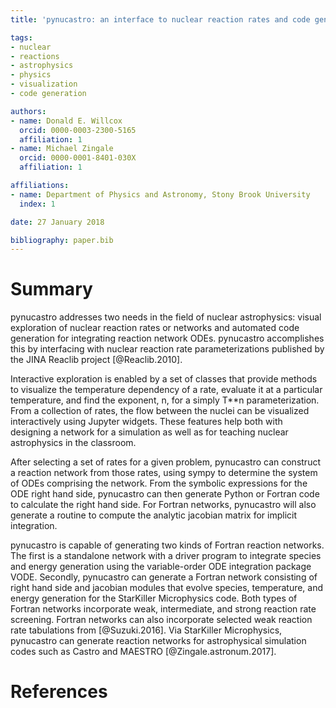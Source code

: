 ```yaml
---
title: 'pynucastro: an interface to nuclear reaction rates and code generator for reaction network equations'

tags:
- nuclear
- reactions
- astrophysics
- physics
- visualization
- code generation

authors:
- name: Donald E. Willcox
  orcid: 0000-0003-2300-5165
  affiliation: 1
- name: Michael Zingale
  orcid: 0000-0001-8401-030X
  affiliation: 1

affiliations:
- name: Department of Physics and Astronomy, Stony Brook University
  index: 1

date: 27 January 2018

bibliography: paper.bib
---
```


# Summary

pynucastro addresses two needs in the field of nuclear astrophysics:
visual exploration of nuclear reaction rates or networks and automated
code generation for integrating reaction network ODEs. pynucastro
accomplishes this by interfacing with nuclear reaction rate
parameterizations published by the JINA Reaclib project
[@Reaclib.2010].

Interactive exploration is enabled by a set of classes that provide
methods to visualize the temperature dependency of a rate, evaluate it
at a particular temperature, and find the exponent, n, for a simply
T**n parameterization.  From a collection of rates, the flow between
the nuclei can be visualized interactively using Jupyter widgets.
These features help both with designing a network for a simulation as
well as for teaching nuclear astrophysics in the classroom.

After selecting a set of rates for a given problem, pynucastro can
construct a reaction network from those rates, using sympy to
determine the system of ODEs comprising the network. From the symbolic
expressions for the ODE right hand side, pynucastro can then generate
Python or Fortran code to calculate the right hand side. For Fortran
networks, pynucastro will also generate a routine to compute the
analytic jacobian matrix for implicit integration.

pynucastro is capable of generating two kinds of Fortran reaction
networks. The first is a standalone network with a driver program to
integrate species and energy generation using the variable-order ODE
integration package VODE. Secondly, pynucastro can generate a Fortran
network consisting of right hand side and jacobian modules that evolve
species, temperature, and energy generation for the StarKiller
Microphysics code. Both types of Fortran networks incorporate weak,
intermediate, and strong reaction rate screening. Fortran networks can
also incorporate selected weak reaction rate tabulations from
[@Suzuki.2016]. Via StarKiller Microphysics, pynucastro can generate
reaction networks for astrophysical simulation codes such as Castro
and MAESTRO [@Zingale.astronum.2017].

# References
